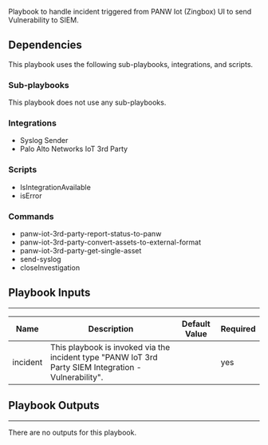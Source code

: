 Playbook to handle incident triggered from PANW Iot (Zingbox) UI to send Vulnerability to SIEM.

## Dependencies
This playbook uses the following sub-playbooks, integrations, and scripts.

### Sub-playbooks
This playbook does not use any sub-playbooks.

### Integrations
* Syslog Sender
* Palo Alto Networks IoT 3rd Party

### Scripts
* IsIntegrationAvailable
* isError

### Commands
* panw-iot-3rd-party-report-status-to-panw
* panw-iot-3rd-party-convert-assets-to-external-format
* panw-iot-3rd-party-get-single-asset
* send-syslog
* closeInvestigation

## Playbook Inputs
---

| **Name** | **Description** | **Default Value** | **Required** |
| --- | --- | --- | --- |
| incident | This playbook is invoked via the incident type "PANW IoT 3rd Party SIEM Integration - Vulnerability". | | yes |

## Playbook Outputs
---
There are no outputs for this playbook.
